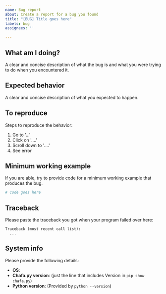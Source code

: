 ```yaml
---
name: Bug report
about: Create a report for a bug you found
title: "[BUG] Title goes here"
labels: bug
assignees: ''

---
```


## What am I doing?
A clear and concise description of what the bug is and what you were trying to do when you encountered it.

## Expected behavior
A clear and concise description of what you expected to happen.

## To reproduce
Steps to reproduce the behavior:
1. Go to '...'
2. Click on '....'
3. Scroll down to '....'
4. See error

## Minimum working example
If you are able, try to provide code for a minimum working example that produces the bug.

```python
# code goes here
```

## Traceback
Please paste the traceback you got when your program failed over here:

```
Traceback (most recent call list):
  ...
```

## System info
Please provide the following details:
- **OS**:
- **Chafa.py version**: (just the line that includes Version in `pip show chafa.py`)
- **Python version**: (Provided by `python --version`)
